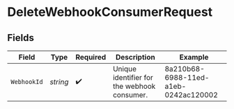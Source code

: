 # DeleteWebhookConsumerRequest


## Fields

| Field                                       | Type                                        | Required                                    | Description                                 | Example                                     |
| ------------------------------------------- | ------------------------------------------- | ------------------------------------------- | ------------------------------------------- | ------------------------------------------- |
| `WebhookId`                                 | *string*                                    | :heavy_check_mark:                          | Unique identifier for the webhook consumer. | 8a210b68-6988-11ed-a1eb-0242ac120002        |